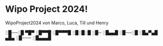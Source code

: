 # Wipo Project 2024!
WipoProject2024 von Marco, Luca, Till und Henry


░█──░█ ▀█▀ ░█▀▀█ ░█▀▀▀█ 
░█░█░█ ░█─ ░█▄▄█ ░█──░█ 
░█▄▀▄█ ▄█▄ ░█─── ░█▄▄▄█


